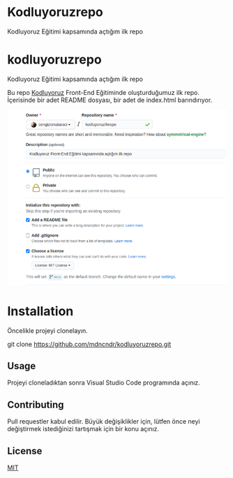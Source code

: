# Kodluyoruzrepo
Kodluyoruz Eğitimi kapsamında açtığım ilk repo
# kodluyoruzrepo
Kodluyoruz Eğitimi kapsamında açtığım ilk repo

Bu repo [Kodluyoruz](https://www.kodluyoruz.org) Front-End Eğitiminde oluşturduğumuz ilk repo. İçerisinde bir adet README dosyası, bir adet de index.html barındırıyor.

![Ödev](https://raw.githubusercontent.com/Kodluyoruz/taskforce/main/git/odev1/figures/github.png)


# Installation
Öncelikle projeyi clonelayın. 

git clone https://github.com/mdncndr/kodluyoruzrepo.git

## Usage
Projeyi cloneladıktan sonra Visual Studio Code programında açınız.


## Contributing
Pull requestler kabul edilir. Büyük değişiklikler için, lütfen önce neyi değiştirmek istediğinizi tartışmak için bir konu açınız.

## License
[MIT](https://choosealicense.com/licenses/mit)



